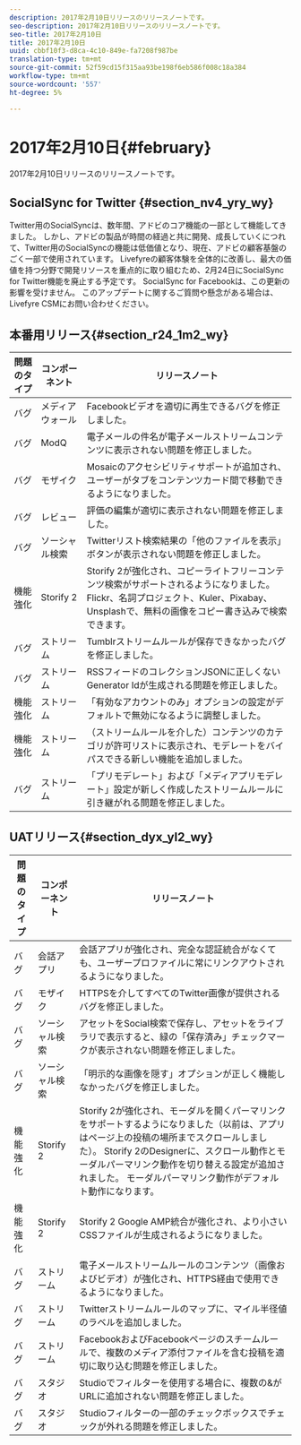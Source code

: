 ```yaml
---
description: 2017年2月10日リリースのリリースノートです。
seo-description: 2017年2月10日リリースのリリースノートです。
seo-title: 2017年2月10日
title: 2017年2月10日
uuid: cbbf10f3-d8ca-4c10-849e-fa7208f987be
translation-type: tm+mt
source-git-commit: 52f59cd15f315aa93be198f6eb586f008c18a384
workflow-type: tm+mt
source-wordcount: '557'
ht-degree: 5%

---
```



# 2017年2月10日{#february}

2017年2月10日リリースのリリースノートです。

## SocialSync for Twitter {#section_nv4_yry_wy}

Twitter用のSocialSyncは、数年間、アドビのコア機能の一部として機能してきました。 しかし、アドビの製品が時間の経過と共に開発、成長していくにつれて、Twitter用のSocialSyncの機能は低価値となり、現在、アドビの顧客基盤のごく一部で使用されています。 Livefyreの顧客体験を全体的に改善し、最大の価値を持つ分野で開発リソースを重点的に取り組むため、2月24日にSocialSync for Twitter機能を廃止する予定です。 SocialSync for Facebookは、この更新の影響を受けません。 このアップデートに関するご質問や懸念がある場合は、Livefyre CSMにお問い合わせください。

## 本番用リリース{#section_r24_1m2_wy}

| 問題のタイプ | コンポーネント | リリースノート |
|--- |--- |--- |
| バグ | メディアウォール | Facebookビデオを適切に再生できるバグを修正しました。 |
| バグ | ModQ | 電子メールの件名が電子メールストリームコンテンツに表示されない問題を修正しました。 |
| バグ | モザイク | Mosaicのアクセシビリティサポートが追加され、ユーザーがタブをコンテンツカード間で移動できるようになりました。 |
| バグ | レビュー | 評価の編集が適切に表示されない問題を修正しました。 |
| バグ | ソーシャル検索 | Twitterリスト検索結果の「他のファイルを表示」ボタンが表示されない問題を修正しました。 |
| 機能強化 | Storify 2 | Storify 2が強化され、コピーライトフリーコンテンツ検索がサポートされるようになりました。 Flickr、名詞プロジェクト、Kuler、Pixabay、Unsplashで、無料の画像をコピー書き込みで検索できます。 |
| バグ | ストリーム | Tumblrストリームルールが保存できなかったバグを修正しました。 |
| バグ | ストリーム | RSSフィードのコレクションJSONに正しくないGenerator Idが生成される問題を修正しました。 |
| 機能強化 | ストリーム | 「有効なアカウントのみ」オプションの設定がデフォルトで無効になるように調整しました。 |
| 機能強化 | ストリーム | （ストリームルールを介した）コンテンツのカテゴリが許可リストに表示され、モデレートをバイパスできる新しい機能を追加しました。 |
| バグ | ストリーム | 「プリモデレート」および「メディアプリモデレート」設定が新しく作成したストリームルールに引き継がれる問題を修正しました。 |

## UATリリース{#section_dyx_yl2_wy}

| 問題のタイプ | コンポーネント | リリースノート |
|--- |--- |--- |
| バグ | 会話アプリ | 会話アプリが強化され、完全な認証統合がなくても、ユーザープロファイルに常にリンクアウトされるようになりました。 |
| バグ | モザイク | HTTPSを介してすべてのTwitter画像が提供されるバグを修正しました。 |
| バグ | ソーシャル検索 | アセットをSocial検索で保存し、アセットをライブラリで表示すると、緑の「保存済み」チェックマークが表示されない問題を修正しました。 |
| バグ | ソーシャル検索 | 「明示的な画像を隠す」オプションが正しく機能しなかったバグを修正しました。 |
| 機能強化 | Storify 2 | Storify 2が強化され、モーダルを開くパーマリンクをサポートするようになりました（以前は、アプリはページ上の投稿の場所までスクロールしました）。 Storify 2のDesignerに、スクロール動作とモーダルパーマリンク動作を切り替える設定が追加されました。 モーダルパーマリンク動作がデフォルト動作になります。 |
| 機能強化 | Storify 2 | Storify 2 Google AMP統合が強化され、より小さいCSSファイルが生成されるようになりました。 |
| バグ | ストリーム | 電子メールストリームルールのコンテンツ（画像およびビデオ）が強化され、HTTPS経由で使用できるようになりました。 |
| バグ | ストリーム | Twitterストリームルールのマップに、マイル半径値のラベルを追加しました。 |
| バグ | ストリーム | FacebookおよびFacebookページのスチームルールで、複数のメディア添付ファイルを含む投稿を適切に取り込む問題を修正しました。 |
| バグ | スタジオ | Studioでフィルターを使用する場合に、複数の&amp;がURLに追加されない問題を修正しました。 |
| バグ | スタジオ | Studioフィルターの一部のチェックボックスでチェックが外れる問題を修正しました。 |

